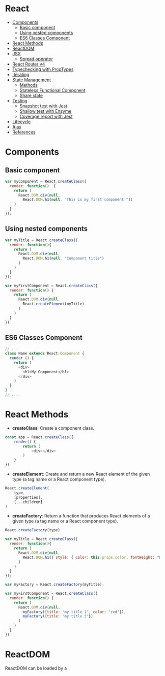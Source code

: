 <h1>React</h1>

<!-- TOC -->

- [Components](#components)
    - [Basic component](#basic-component)
    - [Using nested components](#using-nested-components)
    - [ES6 Classes Component](#es6-classes-component)
- [React Methods](#react-methods)
- [ReactDOM](#reactdom)
- [JSX](#jsx)
    - [Spread operator](#spread-operator)
- [React Router v4](#react-router-v4)
- [Typechecking with PropTypes](#typechecking-with-proptypes)
- [Iterating](#iterating)
- [State Management](#state-management)
    - [Methods](#methods)
    - [Stateless Functional Component](#stateless-functional-component)
    - [Share state](#share-state)
- [Testing](#testing)
    - [Snapshot test with Jest](#snapshot-test-with-jest)
    - [Shallow test with Enzyme](#shallow-test-with-enzyme)
    - [Coverage report with Jest](#coverage-report-with-jest)
- [Lifecycle](#lifecycle)
- [Ajax](#ajax)
- [References](#references)

<!-- /TOC -->


<!--------------- COMPONENT --------------->
# Components
## Basic component
```js
var myComponent = React.createClass({
  render: function()  {
    return (
      React.DOM.div(null,
        React.DOM.h1(null, "This is my first component!"))
    )
  }
});
```
## Using nested components
```js
var myTitle = React.createClass({
  render: function(){
    return (
      React.DOM.div(null, 
        React.DOM.h1(null, "Component title")
      )
    )
  }
});

var myFirstComponent = React.createClass({
  render: function() {
    return (
      React.DOM.div(null,
        React.createElement(myTitle)
      )
    )
  }
})
```
## ES6 Classes Component
```js
// ...
class Name extends React.Component {
  render () {
    return (
      <div>
        <h1>My Component</h1>
      </div>
    )
  }
}
// ...
```
<!--------------- METHODS --------------->
# React Methods
- **createClass**: Create a component class.
```js
const app = React.createClass({
    render() {
        return (
            <div></div>
        )
    }
})
```
- **createElement**: Create and return a new React element of the given type (a tag name or a React component type).
```js
React.createElement(
    type,
    [properties],
    [...children]
)
```
- **createFactory**: Return a function that produces React elements of a given type (a tag name or a React component type).
```js
React.createFactory(type)
```
```js
var myTitle = React.createClass({
  render: function(){
    return (
      React.DOM.div(null, 
        React.DOM.h1({ style: { color: this.props.color, fontWeight: "bold"}}, this.props.title)
      )
    )
  }
});

var myFactory = React.createFactory(myTitle);

var myFirstComponent = React.createClass({
  render: function() {
    return (
      React.DOM.div(null,
        myFactory({title: "my title 1", color: "red"}),
        myFactory({title: "my title 2"})           
      )
    )
  }
})
```

<!--------------- REACT DOM --------------->
# ReactDOM
ReactDOM can be loaded by a <script> tag, ES6 with npm (import ReactDOM from 'react-dom') or with ES5 node.js (var ReactDOM = require('react-dom')).

- **render**: Render a React element into the DOM in the supplied container and return a reference to the component
```js
ReactDOM.render(
    element,
    container,
    [callback]
)
```
```js
ReactDOM.render(Render.createElement(app), document.getElementBy('app'))
```

<!--------------- JSX --------------->
# JSX
JSX element is just syntactic sugar for calling *React.createElement(...)*
- Without JSX
```js
var app = React.createClass({
  render: function (){
    return (
      React.DOM.div(null, 
        React.DOM.h1({ style: { color: this.props.color, fontWeight: 'bold'}}, this.props.title)
      )
    )
  }
})
```
- With JSX
```js
var app = React.createClass({
  render: function () {
    let style = {color: this.props.color, fontWeight: 'bold'};
    return (
      <div>
        <h1 style={style}>
          {this.props.title}
        </h1>
      </div>
    )
  }
})
```
## Spread operator
Without the spread operator
```js
// ...
const Search = React.createClass({
  render () {
    return (
      <div className='search'>
        {
          preload.shows
          .map((movie) => {
            return (
              <ShowCard key={movie.imdbID} movie={movie} />
            )
          })
        }
      </div>
    )
  }
})
// ...
const ShowCard = React.createClass({
  render () {
    return (
      <div className='show-card'>
        <img src={`/public/img/posters/${this.props.movie.poster}`} />
        <div>
          <h3>{this.props.movie.title}</h3>
          <h4>({this.props.movie.year})</h4>
          <p>{this.props.movie.description}</p>
        </div>
      </div>
    )
  }
})
```
With the spread operator
```js
// ...
const Search = React.createClass({
  render () {
    return (
      <div className='search'>
        {
          preload.shows
          .map((movie) => {
            return (
              <ShowCard key={movie.imdbID} {...movie} />
            )
          })
        }
      </div>
    )
  }
})
// ...
const ShowCard = React.createClass({
  render () {
    let { poster, title, year, description } = this.props
    return (
      <div className='show-card'>
        <img src={`/public/img/posters/${poster}`} />
        <div>
          <h3>{title}</h3>
          <h4>({year})</h4>
          <p>{description}</p>
        </div>
      </div>
    )
  }
})
```

<!--------------- ROUTING --------------->
# React Router v4
Installation
```bash
npm install --save react-router
```

- **\<HashRouter\>**: Encapsulates behavior. Should be used for static websites. Adds the # to the URL.
```js
import { HashRouter } from 'react-router'

const App = React.createClass({
  render: function () {
    return (
      <HashRouter>
        ...
      </HashRouter>
    )
  }
})
```
- **\<BrowserRouter\>**: Should be used when you have a server to handle dynamic requests.
```js
import { BrowserRouter } from 'react-router'

const App = React.createClass({
  render: function () {
    return (
      <BrowserRouter>
        ...
      </BrowserRouter>
    )
  }
})
```
- **\<Match\>**: Contains information about how a Route path matched the URL.match objects.
```js
const App = React.createClass({
  render: function () {
    return (
      <BrowserRouter>
        <div className='app'>
          <Match exactly pattern='/' component={Landing} />
          <Match pattern='/search' component={Search} />
        </div>
      </BrowserRouter>
    )
  }
})
```
- **\<Link\>**: Provides declarative, accessible navigation around the application. Equivalent to a \<a\> tag
```js
<Link to="/about">About</Link>
```
```js
<Link to={{
  pathname: '/list',
  search: '?sort=name',
  hash: '#hash',
  state: { fromDashboard: true }
}}/>
```

<!--------------- PROPERTY TYPES --------------->
# Typechecking with PropTypes

*PropTypes* exports a range of validators that can be used to make sure the data you receive is valid. *propTypes* is only checked in development mode.
```js
import React from 'react'
const { arrayOf, shape, string } = React.PropTypes

const ShowCard = React.createClass({
  propTypes: {
    poster: string,
    title: string,
    year: string,
    description: string,
    shows: arrayOf(shape({
      title: string,
      description: string
    }))
  },
  render () {
    let { poster, title, year, description } = this.props
    return (
      <div className='show-card'>
        <img src={`/public/img/posters/${poster}`} />
        <div>
          <h3>{title}</h3>
          <h4>({year})</h4>
          <p>{description}</p>
        </div>
      </div>
    )
  }
})
```
With ES6 classes. We have to bind *this* because ES6 classes don't do it
```js
class Header extends React.Component {
  constructor (props) {
    super(props)
    this.state = {
      // ...
    }
  }
  someMethod () {
    this.setState({prop: 'string'})
  }
  render () {
    return (
      // ...
    )
  }
}

const { func, bool, string } = React.PropTypes
Header.propTypes = {
  onChange: func,
  show: bool,
  search: string
}

```

<!--------------- ITERATIONS --------------->
# Iterating
```js
import React from 'react'
import ShowCard from './ShowCard'
import preload from '../public/data.json'

const Search = React.createClass({
  render () {
    return (
      <div className='search'>
        {
          preload.shows
            .map((movie) => {
              return (
                <ShowCard key={movie.imdbID} movie={movie} />
              )
            })
        }
      </div>
    )
  }
})

export default Search
```

<!--------------- STATE MANAGMENT --------------->
# State Management
<!---- METHODS ---->
## Methods
- **getInitialState()**: Returns the initial state.
```js
// ...
const Search = React.createClass({
  getInitialState () {
    return {
      searchTerm: ''
    }
  },
  render () {
    // ...
  }
})
// ...
```
- **setState()**: Enqueues changes to the component state and tells React that this component and its children need to be re-rendered with the updated state.
```js
// ...
const Search = React.createClass({
  getInitialState () {
    return {
      searchTerm: ''
    }
  },
  handleSearchTermChange (event) {
    this.setState({searchTerm: event.target.value})
  },
  render () {
    // ...
  }
})
// ...
```
- **forceUpdate():** Forces to render the component. Avoid used it, uses setStates instead.

<!---- STATELESS COMPONENT ---->
## Stateless Functional Component
A static component is a component that don't have state. It's always returning static markup.
The next component:
```js
const Title = React.createClass({
  render () {
    return (
      <h1>Your title</h1>
    )
  } 
})
```
Can be write as the following to keep it simple:
```js
const Title = () => {
  return <h1>Your title</h1>
}
```
And with parameters:
```js
const Title = (props) => {
  return <h1>{props.param.id}</h1>
}
```
<!---- SHARE STATE ---->
## Share state
Describes the way we can pass data from a component to the next one
```js
import data from '../data.json'
// ...
const App = React.createClass({
  render: function () {
    return (
      <BrowserRouter>
        <div className='app'>
          <Match 
            pattern='/next' 
            component={(props) => <Search shows={data.elements} {...props} />} />
        </div>
      </BrowserRouter>
    )
  }
})
// ...
```
The component which receives the properties
```js
// ...
const Component = React.createClass({
  propTypes: {
    elements: arrayOf(shape({
      id: string,
      description: string
    }))
  },
  render () {
    return (
      <div className='my-component'>
        <div>
          {this.props.elements
              .map((show) => <ShowCard key={show.id} {...show} />
          })}
        </div>
      </div>
    )
  }
})
// ...
```
<!--------------- TESTING --------------->
# Testing
## Snapshot test with Jest
```js
import React from 'react'
import Search from './Search'
import renderer from 'react-test-renderer'

test('Search snapshot test', () => {
  let component = renderer.create(<Search/>)
  let tree = component.toJSON()
  expect(tree).toMatchSnapshot()
})
```
## Shallow test with Enzyme
```js
import React from 'react'
import Search from './Search'
import { shallow } from 'enzyme'
import { shallowToJson} from 'enzyme-to-json'

test('Search snapshot test', () => {
  let component = shallow(<Search />)
  let tree = shallowToJson(component)
  expect(tree).toMatchSnapshot()
})
```
## Coverage report with Jest
```bash
$ jest --coverage
```
<!--------------- LIFECYCLE --------------->
# Lifecycle
1. **getInitialState** or **constructor** with ES6 classes
2. **componentWillMount**: called before the component gets put into the DOM
3. **componentDidMount**: called after the component gets put into the DOM
4. **componentWillUnmount**: called before leave the DOM

<!--------------- AJAX CALLS --------------->
# Ajax
We usually do the Ajax calls inside *componentDidMount*
```js
// ...
const Details = React.createClass({
  getInitialState () {
    return {
      omdbData: {}
    }
  },
  componentdidMount () {
    axios.get(`http://www.ombdapi.com/?i=${this.props.show.imdbID}`)
         .then((response) => {
           this.setState({ombdbData: response.data})
         })
         .catch((error) => console.error('axios error', error))
  },
  render () {
    const { title, year, description, poster, trailer } = this.props.show
    let rating
    if (this.state.omdbData.imdbRating) {
      rating = <h3>{this.state.omdbData.imdbRating}</h3>
    } else {
      rating = <img src='/public/img/loading.png' alt='' />
    }
    return (
      // ...
    )
  }
})

export default Details
```
<!--------------- REFERENCES --------------->
# References
- [React](https://facebook.github.io/react/)
- [Complete Intro to React v2 (feat. Router v4 and Redux) - Frontend Masters](https://frontendmasters.com/courses/complete-intro-react/)
- [React Router](https://reacttraining.com/react-router/)
- [Component Lifecycle](https://facebook.github.io/react/docs/react-component.html)
